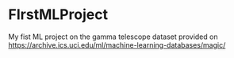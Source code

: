 # FIrstMLProject
My fist ML project on the gamma telescope dataset provided on https://archive.ics.uci.edu/ml/machine-learning-databases/magic/
